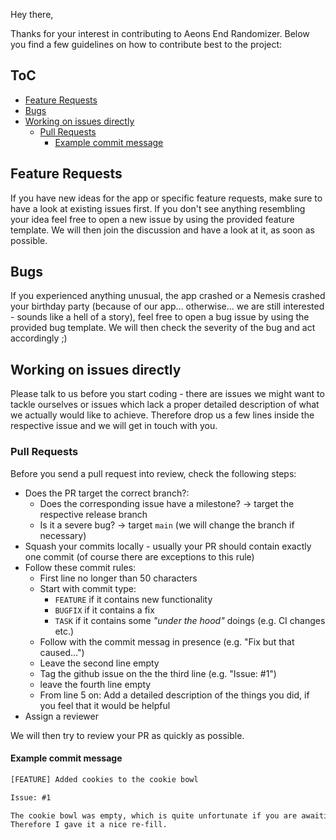Hey there,

Thanks for your interest in contributing to Aeons End Randomizer.
Below you find a few guidelines on how to contribute best to the project:

## ToC

<!-- vim-markdown-toc GFM -->

- [Feature Requests](#feature-requests)
- [Bugs](#bugs)
- [Working on issues directly](#working-on-issues-directly)
  - [Pull Requests](#pull-requests)
    - [Example commit message](#example-commit-message)

<!-- vim-markdown-toc -->

## Feature Requests

If you have new ideas for the app or specific feature requests,
make sure to have a look at existing issues first. If you don't see anything
resembling your idea feel free to open a new issue by using the provided feature
template. We will then join the discussion and have a look at it, as soon as possible.

## Bugs

If you experienced anything unusual, the app crashed or a Nemesis crashed your
birthday party (because of our app... otherwise... we are still interested - sounds
like a hell of a story), feel free to open a bug issue by using the provided bug
template. We will then check the severity of the bug and act accordingly ;)

## Working on issues directly

Please talk to us before you start coding - there are issues we might want to tackle
ourselves or issues which lack a proper detailed description of what we actually would
like to achieve. Therefore drop us a few lines inside the respective issue and we will
get in touch with you.

### Pull Requests

Before you send a pull request into review, check the following steps:

- Does the PR target the correct branch?:
  - Does the corresponding issue have a milestone? -> target the respective release branch
  - Is it a severe bug? -> target `main` (we will change the branch if necessary)
- Squash your commits locally - usually your PR should contain exactly one commit (of course there are exceptions to this rule)
- Follow these commit rules:
  - First line no longer than 50 characters
  - Start with commit type:
    - `FEATURE` if it contains new functionality
    - `BUGFIX` if it contains a fix
    - `TASK` if it contains some _"under the hood"_ doings (e.g. CI changes etc.)
  - Follow with the commit messag in presence (e.g. "Fix but that caused...")
  - Leave the second line empty
  - Tag the github issue on the the third line (e.g. "Issue: #1")
  - leave the fourth line empty
  - From line 5 on: Add a detailed description of the things you did, if you feel that it would be helpful
- Assign a reviewer

We will then try to review your PR as quickly as possible.

#### Example commit message

```txt
[FEATURE] Added cookies to the cookie bowl

Issue: #1

The cookie bowl was empty, which is quite unfortunate if you are awaiting guests.
Therefore I gave it a nice re-fill.
```
